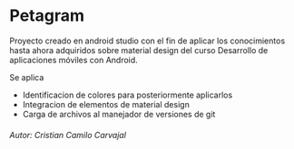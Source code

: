 # Petagram

Proyecto creado en android studio con el fin de aplicar los conocimientos hasta ahora adquiridos sobre material design del curso Desarrollo de aplicaciones móviles con Android.

Se aplica
- Identificacion de colores para posteriormente aplicarlos
- Integracion de elementos de material design
- Carga de archivos al manejador de versiones de git

###### Autor: Cristian Camilo Carvajal

